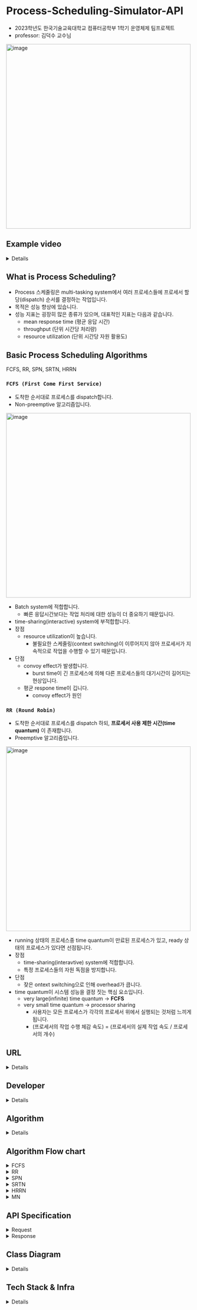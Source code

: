 # Process-Scheduling-Simulator-API
- 2023학년도 한국기술교육대학교 컴퓨터공학부 1학기 운영체제 팀프로젝트
- professor: 김덕수 교수님

<img width="500" alt="image" src="https://github.com/Kim-Juwon/Process-Scheduling-Simulator-API/assets/56067949/08adf662-157f-4f11-8302-17e776adf1b7">

## Example video

<details>
  
![Screen-Recording-2023-05-12-at-11 49 29-PM](https://github.com/Kim-Juwon/Process-Scheduling-Simulator-API/assets/56067949/51e43751-9746-4d50-a40a-c114196d1e05)

</details>
  
## What is Process Scheduling?
- Process 스케줄링은 multi-tasking system에서 여러 프로세스들에 프로세서 할당(dispatch) 순서를 결정하는 작업입니다.
- 목적은 성능 향상에 있습니다.
- 성능 지표는 굉장히 많은 종류가 있으며, 대표적인 지표는 다음과 같습니다.
    - mean response time (평균 응답 시간)
    - throughput (단위 시간당 처리량)
    - resource utilization (단위 시간당 자원 활용도)

## Basic Process Scheduling Algorithms
FCFS, RR, SPN, SRTN, HRRN

### `FCFS (First Come First Service)`
- 도착한 순서대로 프로세스를 dispatch합니다.
- Non-preemptive 알고리즘입니다.

<img width="500" alt="image" src="https://github.com/Kim-Juwon/Process-Scheduling-Simulator-API/assets/56067949/fa866ce9-0043-4706-ae74-97a8756f940d">

- Batch system에 적합합니다.
  - 빠른 응답시간보다는 작업 처리에 대한 성능이 더 중요하기 때문입니다.
- time-sharing(interactive) system에 부적합합니다.
- 장점
  - resource utilization이 높습니다.  
    - 불필요한 스케줄링(context switching)이 이루어지지 않아 프로세서가 지속적으로 작업을 수행할 수 있기 때문입니다.
- 단점
  - convoy effect가 발생합니다.
    - burst time이 긴 프로세스에 의해 다른 프로세스들의 대기시간이 길어지는 현상입니다. 
  - 평균 respone time이 깁니다.
    - convoy effect가 원인   

### `RR (Round Robin)`
- 도착한 순서대로 프로세스를 dispatch 하되, **프로세서 사용 제한 시간(time quantum)** 이 존재합니다.
- Preemptive 알고리즘입니다.

<img width="500" alt="image" src="https://github.com/Kim-Juwon/Process-Scheduling-Simulator-API/assets/56067949/75b4137b-7bb9-4743-98cc-8400f43a2dce">

- running 상태의 프로세스중 time quantum이 만료된 프로세스가 있고, ready 상태의 프로세스가 있다면 선점됩니다.
- 장점
  - time-sharing(interavtive) system에 적합합니다.
  - 특정 프로세스들의 자원 독점을 방지합니다.
- 단점
  - 잦은 ontext switching으로 인해 overhead가 큽니다.
- time quantum이 시스템 성능을 결정 짓는 핵심 요소입니다.
  - very large(infinite) time quantum -> **FCFS**
  - very small time quantum -> processor sharing
    - 사용자는 모든 프로세스가 각각의 프로세서 위에서 실행되는 것처럼 느끼게 됩니다.    
    - (프로세서의 작업 수행 체감 속도) = (프로세서의 실제 작업 속도 / 프로세서의 개수)
      
## URL

<details>

- Web
  - Service 
    - https://process-scheduler.link
  - Source code
    - https://github.com/BBOXEEEE/Process-Scheduling-Simulator-Web
- API
  - Service 
    - https://api.process-scheduler.link
  - Source code
    - https://github.com/Kim-Juwon/Process-Scheduling-Simulator-API 

</details>
  
## Developer

<details>

- API (algorithm)
  - Juwon Kim
- View (simulator)
  - Sehyun Park
  - Seungdae Cho
  - JuYoung Oh
  
</details>

## Algorithm

<details>

- [FCFS (First-Come-First-Service)](https://ko.wikipedia.org/wiki/%EC%84%A0%EC%9E%85_%EC%84%A0%EC%B2%98%EB%A6%AC_%EC%8A%A4%EC%BC%80%EC%A4%84%EB%A7%81)
- [RR (Round-Robin)](https://ko.wikipedia.org/wiki/%EB%9D%BC%EC%9A%B4%EB%93%9C_%EB%A1%9C%EB%B9%88_%EC%8A%A4%EC%BC%80%EC%A4%84%EB%A7%81)
- [SPN (Shortest-Process-Next)](https://ko.wikipedia.org/wiki/%EC%B5%9C%EB%8B%A8_%EC%9E%91%EC%97%85_%EC%9A%B0%EC%84%A0_%EC%8A%A4%EC%BC%80%EC%A4%84%EB%A7%81)
- [SRTN (Shortest-Remaining-Time-Next)](https://ko.wikipedia.org/wiki/%EC%B5%9C%EC%86%8C_%EC%9E%94%EB%A5%98_%EC%8B%9C%EA%B0%84_%EC%9A%B0%EC%84%A0_%EC%8A%A4%EC%BC%80%EC%A4%84%EB%A7%81)
- [HRRN (High-Response-Ratio-Next)](https://ko.wikipedia.org/wiki/HRRN_%EC%8A%A4%EC%BC%80%EC%A4%84%EB%A7%81)
- [MN (MalNeon-sergeant)](https://sour-microwave-e23.notion.site/1bb774fd863d4763b9286f4b3fdb7dab)

</details>

## Algorithm Flow chart

<details>

<summary> FCFS </summary>

### FCFS (First-Come-First-Service)
![image](https://user-images.githubusercontent.com/56067949/234043216-a8b9fe92-1bed-49a7-bea9-2b6eafd22bcd.png)

</details>

<details>

<summary> RR </summary>

### RR (Round-Robin)
![image](https://user-images.githubusercontent.com/56067949/234043442-f0164844-c077-415f-b9bd-7b75989e3e84.png)

</details>

<details>

<summary> SPN </summary>

### SPN (Shortest-Process-Next)
![image](https://user-images.githubusercontent.com/56067949/234043700-b01184c0-97cd-4385-91e5-b644bf54334b.png)

</details>

<details>

<summary> SRTN </summary>

### SRTN (Shortest-Remaining-Time-Next)
![image](https://github.com/Kim-Juwon/Process-Scheduling-Simulator-API/assets/56067949/581564c9-c491-438e-ad91-8334eae56956)


</details>

<details>

<summary> HRRN </summary>

### HRRN (High-Response-Ratio-Next)
![image](https://user-images.githubusercontent.com/56067949/234043953-283287d2-499d-42c0-bc6f-d7140c91e2d2.png)

</details>

<details>

<summary> MN </summary>

### MN (MalNeon-sergeant)
![image](https://github.com/Kim-Juwon/Process-Scheduling-Simulator-API/assets/56067949/cc3b1672-5b68-4192-920b-e32b86fb1b59)

</details>

## API Specification

<details>

<summary> Request </summary>

## `POST /schedule`
  
### HTTP Body
#### Processes
- `1 <= processes.size() <= 99`
- 프로세스별 property 
  - **name** 
  - **arrivalTime**
  - **workload**
#### Processors
- `1 <= processors.size() <= 15`
- 프로세서별 property 
  - **name**
  - **core**
 
#### Algorithm
- 다음 중 택 1
  - `FCFS`
  - `RR`
  - `SPN`
  - `SRTN`
  - `HRRN`
  - `MN`
 
#### Time quantum
- Round-Robin 알고리즘에서의 프로세스 실행 제한 시간

#### Request JSON Example

```json
{
    "processes": [
        {
            "name": "p1",
            "arrivalTime": 0,
            "workload": 9
        },
        {
            "name": "p2",
            "arrivalTime": 1,
            "workload": 8
        },
        {
            "name": "p3",
            "arrivalTime": 3,
            "workload": 11
        },
        {
            "name": "p4",
            "arrivalTime": 4,
            "workload": 7
        },
        {
            "name": "p5",
            "arrivalTime": 5,
            "workload": 12
        }
    ],
    "processors": [
        {
            "name": "Core1",
            "core": "E"
        }
    ],
    "algorithm": "RR",
    "timeQuantum": 2
}
```

</details>

<details>
<summary> Response </summary>

### HTTP Body
- 시간 구간(n ~ n + 1초)별 상태

#### from
- start time (n)

#### to
- end time (n + 1)

#### Pairs
- [프로세스, 프로세서] pair 리스트
  - 프로세서가 해당 프르세스에 할당되었다는 의미
- pair별 property
  - **processorName**
  - **processName**

#### ProcessorPowerConsumptions
- 프로세서별 누적 전력 소비량
- 프로세서 누적 전력 소비량별 property
  - **processorName**
  - **totalPowerConsumption**

#### TotalPowerConsumption
- 모든 프로세서의 누적 전력 소비량 합

#### Ready queue
- 현재 ready queue 상태 (프로세스 리스트)
- 우선순위순 (앞에서부터)

#### Terminated Processes
- 해당 시간에 종료된 프로세스 리스트
- 프로세스별 property
  - **name**
  - **arrivalTime**
  - **burstTime**
  - **waitingTime**
  - **turnaroundTime**
  - **normalizedTurnaroundTime**

#### Response JSON Example

```json
{
    "statuses": [
        {
            "from": 0,
            "to": 1,
            "pairs": [
                {
                    "processorName": "Core1",
                    "processName": "p1"
                }
            ],
            "processorPowerConsumptions": [
                {
                    "processorName": "Core1",
                    "totalPowerConsumption": 1.1
                }
            ],
            "totalPowerConsumption": 1.1,
            "readyQueue": [],
            "terminatedProcesses": []
        },
        
        ...
        skip
        ...
        
        {
            "from": 6,
            "to": 7,
            "pairs": [
                {
                    "processorName": "Core1",
                    "processName": "p3"
                }
            ],
            "processorPowerConsumptions": [
                {
                    "processorName": "Core1",
                    "totalPowerConsumption": 7.4
                }
            ],
            "totalPowerConsumption": 7.4,
            "readyQueue": [
                "p2",
                "p4",
                "p5"
            ],
            "terminatedProcesses": []
        },
        
        ...
        skip
        ...
        
        {
            "from": 19,
            "to": 20,
            "pairs": [
                {
                    "processorName": "Core1",
                    "processName": "p4"
                }
            ],
            "processorPowerConsumptions": [
                {
                    "processorName": "Core1",
                    "totalPowerConsumption": 21.2
                }
            ],
            "totalPowerConsumption": 21.2
            "readyQueue": [],
            "terminatedProcesses": [
                {
                    "name": "p2",
                    "arrivalTime": 1,
                    "burstTime": 7,
                    "waitingTime": 11,
                    "turnaroundTime": 18,
                    "normalizedTurnaroundTime": 2.57
                }
            ]
        },
        {
            "from": 20,
            "to": 21,
            "pairs": [
                {
                    "processorName": "Core1",
                    "processName": null
                }
            ],
            "processorPowerConsumptions": [
                {
                    "processorName": "Core1",
                    "totalPowerConsumption": 21.2
                }
            ],
            "totalPowerConsumption": 21.2,
            "readyQueue": [],
            "terminatedProcesses": [
                {
                    "name": "p4",
                    "arrivalTime": 5,
                    "burstTime": 5,
                    "waitingTime": 10,
                    "turnaroundTime": 15,
                    "normalizedTurnaroundTime": 3.0
                }
            ]
        }
    ]
}
```

</details>


## Class Diagram

<details>

![image](https://user-images.githubusercontent.com/56067949/236689528-039a3bf0-3cc1-4b5c-a3da-4695438f5bd6.png)

![domain diagram](https://github.com/Kim-Juwon/Process-Scheduling-Simulator-API/assets/56067949/8fc9aa55-769c-4b63-a1eb-255a16bb8ca9)

</details>

## Tech Stack & Infra

<details>

- Language 
  - Java 11
- Framework
  - Spring Boot 2.7.12
- Build tool 
  - Maven
- Infra 
  - AWS EC2
  - Nginx
